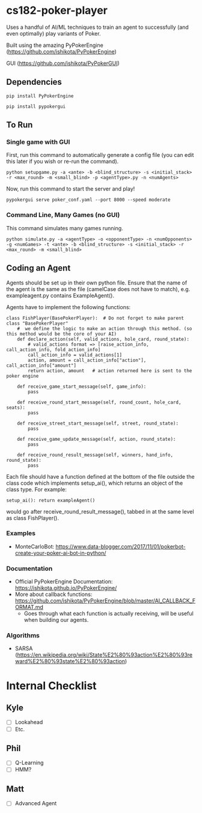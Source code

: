 # cs182-poker-player

Uses a handful of AI/ML techniques to train an agent to successfully (and even optimally) play variants of Poker.

Built using the amazing PyPokerEngine (https://github.com/ishikota/PyPokerEngine)

GUI (https://github.com/ishikota/PyPokerGUI)

## Dependencies
`pip install PyPokerEngine`

`pip install pypokergui`

## To Run
### Single game with GUI
First, run this command to automatically generate a config file (you can edit this later if you wish or re-run the command).

`python setupgame.py -a <ante> -b <blind_structure> -s <initial_stack> -r <max_round> -m <small_blind> -p <agentType>.py -n <numAgents>`

Now, run this command to start the server and play!

`pypokergui serve poker_conf.yaml --port 8000 --speed moderate`
### Command Line, Many Games (no GUI)
This command simulates many games running.

`python simulate.py -a <agentType> -o <opponentType> -n <numOpponents> -g <numGames> -t <ante> -b <blind_structure> -s <initial_stack> -r <max_round> -m <small_blind>`


## Coding an Agent
Agents should be set up in their own python file. Ensure that the name of the agent is the same as the file (camelCase does not have to match), e.g. exampleagent.py contains ExampleAgent().

Agents have to implement the following functions:
~~~~
class FishPlayer(BasePokerPlayer):  # Do not forget to make parent class "BasePokerPlayer"
    #  we define the logic to make an action through this method. (so this method would be the core of your AI)
    def declare_action(self, valid_actions, hole_card, round_state):
        # valid_actions format => [raise_action_info, call_action_info, fold_action_info]
        call_action_info = valid_actions[1]
        action, amount = call_action_info["action"], call_action_info["amount"]
        return action, amount   # action returned here is sent to the poker engine

    def receive_game_start_message(self, game_info):
        pass

    def receive_round_start_message(self, round_count, hole_card, seats):
        pass

    def receive_street_start_message(self, street, round_state):
        pass

    def receive_game_update_message(self, action, round_state):
        pass

    def receive_round_result_message(self, winners, hand_info, round_state):
        pass
~~~~

Each file should have a function defined at the bottom of the file outside the class code which implements setup_ai(), which returns an object of the class type. For example:

`setup_ai(): return exampleAgent()`

would go after receive_round_result_message(), tabbed in at the same level as class FishPlayer().

### Examples
- MonteCarloBot: https://www.data-blogger.com/2017/11/01/pokerbot-create-your-poker-ai-bot-in-python/

### Documentation
- Official PyPokerEngine Documentation: https://ishikota.github.io/PyPokerEngine/
- More about callback functions: https://github.com/ishikota/PyPokerEngine/blob/master/AI_CALLBACK_FORMAT.md
    - Goes through what each function is actually receiving, will be useful when building our agents.

### Algorithms
- SARSA (https://en.wikipedia.org/wiki/State%E2%80%93action%E2%80%93reward%E2%80%93state%E2%80%93action)

# Internal Checklist
## Kyle
- [ ] Lookahead
- [ ] Etc.
## Phil
- [ ] Q-Learning
- [ ] HMM?
## Matt
- [ ] Advanced Agent
